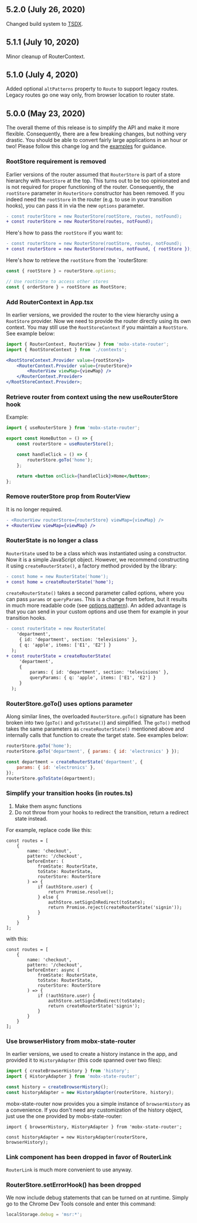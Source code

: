 ## 5.2.0 (July 26, 2020)

Changed build system to [TSDX](https://tsdx.io/).

## 5.1.1 (July 10, 2020)

Minor cleanup of RouterContext.

## 5.1.0 (July 4, 2020)

Added optional `altPatterns` property to `Route` to support legacy routes.
Legacy routes go one way only, from browser location to router state.

## 5.0.0 (May 23, 2020)

The overall theme of this release is to simplify the API and make it more
flexible. Consequently, there are a few breaking changes, but nothing very
drastic. You should be able to convert fairly large applications in an hour or
two! Please follow this change log and the [examples](examples) for guidance.

### RootStore requirement is removed

Earlier versions of the router assumed that `RouterStore` is part of a store
hierarchy with `RootStore` at the top. This turns out to be too opinionated and
is not required for proper functioning of the router. Consequently, the
`rootStore` parameter in `RouterStore` constructor has been removed. If you
indeed need the `rootStore` in the router (e.g. to use in your transition
hooks), you can pass it in via the new `options` parameter.

```diff
- const routerStore = new RouterStore(rootStore, routes, notFound);
+ const routerStore = new RouterStore(routes, notFound);
```

Here's how to pass the `rootStore` if you want to:

```diff
- const routerStore = new RouterStore(rootStore, routes, notFound);
+ const routerStore = new RouterStore(routes, notFound, { rootStore });
```

Here's how to retrieve the `rootStore` from the `routerStore:

```js
const { rootStore } = routerStore.options;

// Use rootStore to access other stores
const { orderStore } = rootStore as RootStore;
```

### Add RouterContext in App.tsx

In earlier versions, we provided the router to the view hierarchy using a
`RootStore` provider. Now we need to provide the router directly using its own
context. You may still use the `RootStoreContext` if you maintain a `RootStore`.
See example below:

```jsx
import { RouterContext, RouterView } from 'mobx-state-router';
import { RootStoreContext } from './contexts';

<RootStoreContext.Provider value={rootStore}>
    <RouterContext.Provider value={routerStore}>
        <RouterView viewMap={viewMap} />
    </RouterContext.Provider>
</RootStoreContext.Provider>;
```

### Retrieve router from context using the new useRouterStore hook

Example:

```jsx
import { useRouterStore } from 'mobx-state-router';

export const HomeButton = () => {
    const routerStore = useRouterStore();

    const handleClick = () => {
        routerStore.goTo('home');
    };

    return <button onClick={handleClick}>Home</button>;
};
```

### Remove routerStore prop from RouterView

It is no longer required.

```diff
- <RouterView routerStore={routerStore} viewMap={viewMap} />
+ <RouterView viewMap={viewMap} />
```

### RouterState is no longer a class

`RouterState` used to be a class which was instantiated using a constructor. Now
it is a simple JavaScript object. However, we recommend constructing it using
`createRouterState()`, a factory method provided by the library:

```diff
- const home = new RouterState('home');
+ const home = createRouterState('home');
```

`createRouterState()` takes a second parameter called options, where you can
pass `params` or `queryParams`. This is a change from before, but it results in
much more readable code (see
[options pattern](https://rclayton.silvrback.com/easy-class-api-options-with-typescript-and-joi)).
An added advantage is that you can send in your custom options and use them for
example in your transition hooks.

```diff
- const routerState = new RouterState(
    'department',
     { id: 'department', section: 'televisions' },
     { q: 'apple', items: ['E1', 'E2'] }
  );
+ const routerState = createRouterState(
     'department',
     {
         params: { id: 'department', section: 'televisions' },
         queryParams: { q: 'apple', items: ['E1', 'E2'] }
     }
  );
```

### RouterStore.goTo() uses options parameter

Along similar lines, the overloaded `RouterStore.goTo()` signature has been
broken into two (`goTo()` and `goToState()`) and simplified. The `goTo()` method
takes the same parameters as `createRouterState()` mentioned above and
internally calls that function to create the target state. See examples below:

```jsx
routerStore.goTo('home');
routerStore.goTo('department', { params: { id: 'electronics' } });

const department = createRouterState('department', {
    params: { id: 'electronics' },
});
routerStore.goToState(department);
```

### Simplify your transition hooks (in routes.ts)

1. Make them async functions
2. Do not throw from your hooks to redirect the transition, return a redirect
   state instead.

For example, replace code like this:

```
const routes = [
    {
        name: 'checkout',
        pattern: '/checkout',
        beforeEnter: (
            fromState: RouterState,
            toState: RouterState,
            routerStore: RouterStore
        ) => {
            if (authStore.user) {
                return Promise.resolve();
            } else {
                authStore.setSignInRedirect(toState);
                return Promise.reject(createRouterState('signin'));
            }
        }
    }
];
```

with this:

```
const routes = [
    {
        name: 'checkout',
        pattern: '/checkout',
        beforeEnter: async (
            fromState: RouterState,
            toState: RouterState,
            routerStore: RouterStore
        ) => {
            if (!authStore.user) {
                authStore.setSignInRedirect(toState);
                return createRouterState('signin');
            }
        }
    }
];
```

### Use browserHistory from mobx-state-router

In earlier versions, we used to create a history instance in the app, and
provided it to `HistoryAdapter` (this code spanned over two files):

```js
import { createBrowserHistory } from 'history';
import { HistoryAdapter } from 'mobx-state-router';

const history = createBrowserHistory();
const historyAdapter = new HistoryAdapter(routerStore, history);
```

mobx-state-router now provides you a simple instance of `browserHistory` as a
convenience. If you don't need any customization of the history object, just use
the one provided by mobs-state-router:

```
import { browserHistory, HistoryAdapter } from 'mobx-state-router';

const historyAdapter = new HistoryAdapter(routerStore, browserHistory);
```

### Link component has been dropped in favor of RouterLink

`RouterLink` is much more convenient to use anyway.

### RouterStore.setErrorHook() has been dropped

We now include debug statements that can be turned on at runtime. Simply go to
the Chrome Dev Tools console and enter this command:

```jsx
localStorage.debug = 'msr:*';
```
